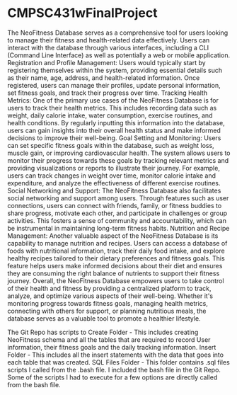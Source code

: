 # CMPSC431wFinalProject
The NeoFitness Database serves as a comprehensive tool for users looking to manage their fitness and health-related data effectively. Users can interact with the database through various interfaces, including a CLI (Command Line Interface) as well as potentially a web or mobile application.
Registration and Profile Management: Users would typically start by registering themselves within the system, providing essential details such as their name, age, address, and health-related information. Once registered, users can manage their profiles, update personal information, set fitness goals, and track their progress over time.
Tracking Health Metrics: One of the primary use cases of the NeoFitness Database is for users to track their health metrics. This includes recording data such as weight, daily calorie intake, water consumption, exercise routines, and health conditions. By regularly inputting this information into the database, users can gain insights into their overall health status and make informed decisions to improve their well-being.
Goal Setting and Monitoring: Users can set specific fitness goals within the database, such as weight loss, muscle gain, or improving cardiovascular health. The system allows users to monitor their progress towards these goals by tracking relevant metrics and providing visualizations or reports to illustrate their journey. For example, users can track changes in weight over time, monitor calorie intake and expenditure, and analyze the effectiveness of different exercise routines.
Social Networking and Support: The NeoFitness Database also facilitates social networking and support among users. Through features such as user connections, users can connect with friends, family, or fitness buddies to share progress, motivate each other, and participate in challenges or group activities. This fosters a sense of community and accountability, which can be instrumental in maintaining long-term fitness habits.
Nutrition and Recipe Management: Another valuable aspect of the NeoFitness Database is its capability to manage nutrition and recipes. Users can access a database of foods with nutritional information, track their daily food intake, and explore healthy recipes tailored to their dietary preferences and fitness goals. This feature helps users make informed decisions about their diet and ensures they are consuming the right balance of nutrients to support their fitness journey.
Overall, the NeoFitness Database empowers users to take control of their health and fitness by providing a centralized platform to track, analyze, and optimize various aspects of their well-being. Whether it's monitoring progress towards fitness goals, managing health metrics, connecting with others for support, or planning nutritious meals, the database serves as a valuable tool to promote a healthier lifestyle.


The Git Repo has scripts to 
Create Folder - This includes creating NeoFitness schema and all the tables that are required to record User information, their fitness goals and the daily tracking information.
Insert Folder - This includes all the insert statements with the data that goes into each table that was created.
SQL Files Folder - This folder contains .sql files scripts I called from the .bash file. I included the bash file in the Git Repo. Some of the scripts I had to execute for a few options are directly called from the bash file.
